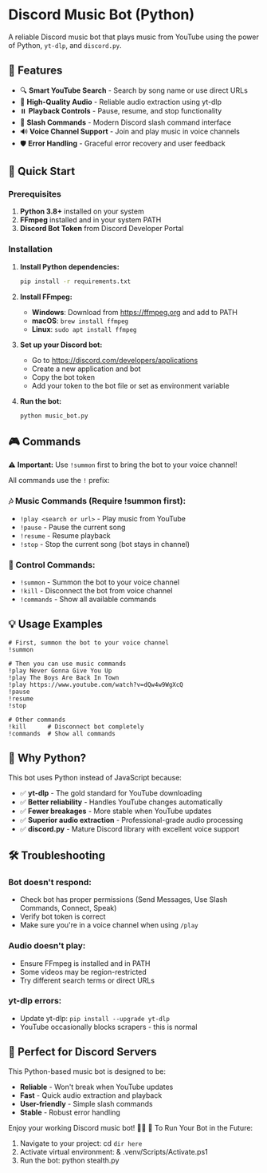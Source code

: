 # Discord Music Bot (Python)

A reliable Discord music bot that plays music from YouTube using the power of Python, `yt-dlp`, and `discord.py`.

## 🎵 Features

- 🔍 **Smart YouTube Search** - Search by song name or use direct URLs
- 🎵 **High-Quality Audio** - Reliable audio extraction using yt-dlp
- ⏸️ **Playback Controls** - Pause, resume, and stop functionality
- 🤖 **Slash Commands** - Modern Discord slash command interface
- 🔊 **Voice Channel Support** - Join and play music in voice channels
- 🛡️ **Error Handling** - Graceful error recovery and user feedback

## 🚀 Quick Start

### Prerequisites

1. **Python 3.8+** installed on your system
2. **FFmpeg** installed and in your system PATH
3. **Discord Bot Token** from Discord Developer Portal

### Installation

1. **Install Python dependencies:**
   ```bash
   pip install -r requirements.txt
   ```

2. **Install FFmpeg:**
   - **Windows**: Download from https://ffmpeg.org and add to PATH
   - **macOS**: `brew install ffmpeg`
   - **Linux**: `sudo apt install ffmpeg`

3. **Set up your Discord bot:**
   - Go to https://discord.com/developers/applications
   - Create a new application and bot
   - Copy the bot token
   - Add your token to the bot file or set as environment variable

4. **Run the bot:**
   ```bash
   python music_bot.py
   ```

## 🎮 Commands

⚠️ **Important:** Use `!summon` first to bring the bot to your voice channel!

All commands use the `!` prefix:

### 🎶 Music Commands (Require !summon first):
- `!play <search or url>` - Play music from YouTube
- `!pause` - Pause the current song
- `!resume` - Resume playback
- `!stop` - Stop the current song (bot stays in channel)

### 🔧 Control Commands:
- `!summon` - Summon the bot to your voice channel
- `!kill` - Disconnect the bot from voice channel
- `!commands` - Show all available commands

## 💡 Usage Examples

```
# First, summon the bot to your voice channel
!summon

# Then you can use music commands
!play Never Gonna Give You Up
!play The Boys Are Back In Town
!play https://www.youtube.com/watch?v=dQw4w9WgXcQ
!pause
!resume
!stop

# Other commands
!kill      # Disconnect bot completely
!commands  # Show all commands
```

## 🔧 Why Python?

This bot uses Python instead of JavaScript because:

- ✅ **yt-dlp** - The gold standard for YouTube downloading
- ✅ **Better reliability** - Handles YouTube changes automatically
- ✅ **Fewer breakages** - More stable when YouTube updates
- ✅ **Superior audio extraction** - Professional-grade audio processing
- ✅ **discord.py** - Mature Discord library with excellent voice support

## 🛠️ Troubleshooting

### Bot doesn't respond:
- Check bot has proper permissions (Send Messages, Use Slash Commands, Connect, Speak)
- Verify bot token is correct
- Make sure you're in a voice channel when using `/play`

### Audio doesn't play:
- Ensure FFmpeg is installed and in PATH
- Some videos may be region-restricted
- Try different search terms or direct URLs

### yt-dlp errors:
- Update yt-dlp: `pip install --upgrade yt-dlp`
- YouTube occasionally blocks scrapers - this is normal

## 🎵 Perfect for Discord Servers

This Python-based music bot is designed to be:
- **Reliable** - Won't break when YouTube updates
- **Fast** - Quick audio extraction and playback
- **User-friendly** - Simple slash commands
- **Stable** - Robust error handling

Enjoy your working Discord music bot! 🎤🤖
🚀 To Run Your Bot in the Future:
1. Navigate to your project: cd `dir here`
2. Activate virtual environment: & .venv/Scripts/Activate.ps1
3. Run the bot: python stealth.py

